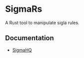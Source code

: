 # SigmaRs
A Rust tool to manipulate sigla rules. 

## Documentation
- [SigmaHQ](https://sigmahq.io/docs/basics/rules.html)
